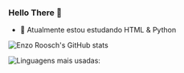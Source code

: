 ### Hello There 👋

- 🌱 Atualmente estou estudando HTML & Python
  
![Enzo Roosch's GitHub stats](https://github-readme-stats.vercel.app/api?username=enzorooschqueiroz&show_icons=true&theme=dark)

![Linguagens mais usadas:](https://github-readme-stats.vercel.app/api/top-langs/?username=enzorooschqueiroz&hide_progress=true&theme=dark)

